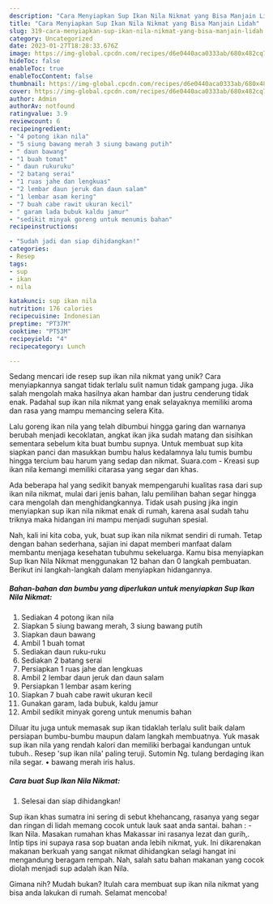 ```yaml
---
description: "Cara Menyiapkan Sup Ikan Nila Nikmat yang Bisa Manjain Lidah"
title: "Cara Menyiapkan Sup Ikan Nila Nikmat yang Bisa Manjain Lidah"
slug: 319-cara-menyiapkan-sup-ikan-nila-nikmat-yang-bisa-manjain-lidah
category: Uncategorized
date: 2023-01-27T18:28:33.676Z
image: https://img-global.cpcdn.com/recipes/d6e0440aca0333ab/680x482cq70/sup-ikan-nila-nikmat-foto-resep-utama.jpg
hideToc: false
enableToc: true
enableTocContent: false
thumbnail: https://img-global.cpcdn.com/recipes/d6e0440aca0333ab/680x482cq70/sup-ikan-nila-nikmat-foto-resep-utama.jpg
cover: https://img-global.cpcdn.com/recipes/d6e0440aca0333ab/680x482cq70/sup-ikan-nila-nikmat-foto-resep-utama.jpg
author: Admin
authorAv: notfound
ratingvalue: 3.9
reviewcount: 6
recipeingredient:
- "4 potong ikan nila"
- "5 siung bawang merah 3 siung bawang putih"
- " daun bawang"
- "1 buah tomat"
- " daun rukuruku"
- "2 batang serai"
- "1 ruas jahe dan lengkuas"
- "2 lembar daun jeruk dan daun salam"
- "1 lembar asam kering"
- "7 buah cabe rawit ukuran kecil"
- " garam lada bubuk kaldu jamur"
- "sedikit minyak goreng untuk menumis bahan"
recipeinstructions:

- "Sudah jadi dan siap dihidangkan!"
categories:
- Resep
tags:
- sup
- ikan
- nila

katakunci: sup ikan nila 
nutrition: 176 calories
recipecuisine: Indonesian
preptime: "PT37M"
cooktime: "PT53M"
recipeyield: "4"
recipecategory: Lunch

---
```





Sedang mencari ide resep sup ikan nila nikmat yang unik? Cara menyiapkannya sangat tidak terlalu sulit namun tidak gampang juga. Jika salah mengolah maka hasilnya akan hambar dan justru cenderung tidak enak. Padahal sup ikan nila nikmat yang enak selayaknya memiliki aroma dan rasa yang mampu memancing selera Kita.





Lalu goreng ikan nila yang telah dibumbui hingga garing dan warnanya berubah menjadi kecoklatan, angkat ikan jika sudah matang dan sisihkan sementara sebelum kita buat bumbu supnya. Untuk membuat sup kita siapkan panci dan masukkan bumbu halus kedalamnya lalu tumis bumbu hingga tercium bau harum yang sedap dan nikmat. Suara.com - Kreasi sup ikan nila kemangi memiliki citarasa yang segar dan khas.

Ada beberapa hal yang sedikit banyak mempengaruhi kualitas rasa dari sup ikan nila nikmat, mulai dari jenis bahan, lalu pemilihan bahan segar hingga cara mengolah dan menghidangkannya. Tidak usah pusing jika ingin menyiapkan sup ikan nila nikmat enak di rumah, karena asal sudah tahu triknya maka hidangan ini mampu menjadi suguhan spesial.






Nah, kali ini kita coba, yuk, buat sup ikan nila nikmat sendiri di rumah. Tetap dengan bahan sederhana, sajian ini dapat memberi manfaat dalam membantu menjaga kesehatan tubuhmu sekeluarga. Kamu bisa menyiapkan Sup Ikan Nila Nikmat menggunakan 12 bahan dan 0 langkah pembuatan. Berikut ini langkah-langkah dalam menyiapkan hidangannya.

<!--inarticleads1-->

##### Bahan-bahan dan bumbu yang diperlukan untuk menyiapkan Sup Ikan Nila Nikmat:

1. Sediakan 4 potong ikan nila
1. Siapkan 5 siung bawang merah, 3 siung bawang putih
1. Siapkan  daun bawang
1. Ambil 1 buah tomat
1. Sediakan  daun ruku-ruku
1. Sediakan 2 batang serai
1. Persiapkan 1 ruas jahe dan lengkuas
1. Ambil 2 lembar daun jeruk dan daun salam
1. Persiapkan 1 lembar asam kering
1. Siapkan 7 buah cabe rawit ukuran kecil
1. Gunakan  garam, lada bubuk, kaldu jamur
1. Ambil sedikit minyak goreng untuk menumis bahan


Diluar itu juga untuk memasak sup ikan tidaklah terlalu sulit baik dalam persiapan bumbu-bumbu maupun dalam langkah membuatnya. Yuk masak sup ikan nila yang rendah kalori dan memiliki berbagai kandungan untuk tubuh.. Resep &#39;sup ikan nila&#39; paling teruji. Sutomin Ng. tulang berdaging ikan nila segar. • bawang merah iris halus. 

<!--inarticleads2-->

##### Cara buat Sup Ikan Nila Nikmat:


1. Selesai dan siap dihidangkan!

Sup ikan khas sumatra ini sering di sebut khehancang, rasanya yang segar dan ringan di lidah memang cocok untuk lauk saat anda santai. bahan : - Ikan Nila. Masakan rumahan khas Makassar ini rasanya lezat dan gurih,. Intip tips ini supaya rasa sop buatan anda lebih nikmat, yuk. Ini dikarenakan makanan berkuah yang sangat nikmat dihidangkan selagi hangat ini mengandung beragam rempah. Nah, salah satu bahan makanan yang cocok diolah menjadi sup adalah ikan Nila. 

Gimana nih? Mudah bukan? Itulah cara membuat sup ikan nila nikmat yang bisa anda lakukan di rumah. Selamat mencoba!
